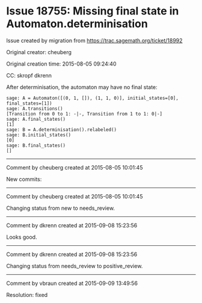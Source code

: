 # Issue 18755: Missing final state in Automaton.determinisation

Issue created by migration from https://trac.sagemath.org/ticket/18992

Original creator: cheuberg

Original creation time: 2015-08-05 09:24:40

CC:  skropf dkrenn

After determinisation, the automaton may have no final state:

```
sage: A = Automaton([(0, 1, []), (1, 1, 0)], initial_states=[0], final_states=[1])
sage: A.transitions()
[Transition from 0 to 1: -|-, Transition from 1 to 1: 0|-]
sage: A.final_states()
[1]
sage: B = A.determinisation().relabeled()
sage: B.initial_states()
[0]
sage: B.final_states()
[]
```



---

Comment by cheuberg created at 2015-08-05 10:01:45

New commits:


---

Comment by cheuberg created at 2015-08-05 10:01:45

Changing status from new to needs_review.


---

Comment by dkrenn created at 2015-09-08 15:23:56

Looks good.


---

Comment by dkrenn created at 2015-09-08 15:23:56

Changing status from needs_review to positive_review.


---

Comment by vbraun created at 2015-09-09 13:49:56

Resolution: fixed
